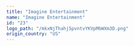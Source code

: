 ```yaml
---
title: "Imagine Entertainment"
name: "Imagine Entertainment"
id: "23"
logo_path: "/mkxNjThahj5pvntvYKVpMbWXm3D.png"
origin_country: "US"
---
```

